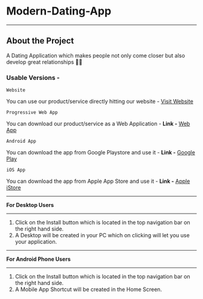 # Modern-Dating-App
***
## About the Project
A Dating Application which makes people not only come closer but also develop great relationships 🥰💖

### Usable Versions -

`Website`

You can use our product/service directly hitting our website - [Visit Website](dating)

`Progressive Web App`

You can download our product/service as a Web Application - **Link -** [Web App](dating)

`Android App`

You can download the app from Google Playstore and use it - **Link -** [Google Play](dating)

`iOS App`

You can download the app from Apple App Store and use it - **Link -** [Apple iStore](dating)

---
**For Desktop Users**

---
1. Click on the Install button which is located in the top navigation bar on the right hand side.
2. A Desktop will be created in your PC which on clicking will let you use your application.

---
**For Android Phone Users**

---
1. Click on the Install button which is located in the top navigation bar on the right hand side.
2. A Mobile App Shortcut will be created in the Home Screen.






